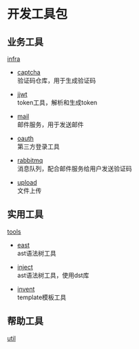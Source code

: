 # 开发工具包

## 业务工具
[infra](infra)  

- [captcha](infra/captcha)           
验证码仓库，用于生成验证码

- [jjwt](infra/jjwt)  
 token工具，解析和生成token
    
- [mail](infra/mail)  
邮件服务，用于发送邮件

- [oauth](infra/oauth)    
 第三方登录工具

- [rabbitmq](infra/rabbitmq)  
消息队列，配合邮件服务给用户发送验证码

- [upload](infra/upload)  
文件上传

## 实用工具
[tools](tools)

- [east](tools/east)    
ast语法树工具   

- [inject](tools/inject)      
ast语法树工具，使用dst库

- [invent](tools/invent)      
template模板工具

## 帮助工具
[util](util)
